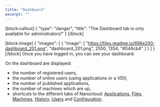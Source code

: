 ```yaml
---
title: "Dashboard"
excerpt: ""
---
```

[block:callout]
{
  "type": "danger",
  "title": "The Dashboard tab is only available for administrators!"
}
[/block]

[block:image]
{
  "images": [
    {
      "image": [
        "https://files.readme.io/696e293-dashboard_201.png",
        "dashboard_201.png",
        2550,
        1354,
        "#046cb4"
      ]
    }
  ]
}
[/block]
Once you have logged in, you can see your dashboard.

On the dashboard are displayed:
  * the number of registered users,
  * the number of online users (using applications or a VDI),
  * the number of published applications,
  * the number of machines which are up,
  * shortcuts to the different tabs of Nanocloud: [Applications](doc:overview-of-the-applications-tab), [Files](doc:overview-of-the-files-tab), [Machines](doc:overview-of-the-machines-tab), [History](doc:overview-of-the-history-tab), [Users](doc:overview-of-the-users-tab) and [Configuration](doc:overview-of-the-configuration-tab).